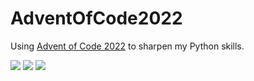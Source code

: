 # AdventOfCode2022
Using [Advent of Code 2022](https://adventofcode.com/2022) to sharpen my Python skills.

![](https://img.shields.io/badge/day%20📅-4-blue) 
![](https://img.shields.io/badge/stars%20⭐-6-yellow)
![](https://img.shields.io/badge/days%20completed-3-red)